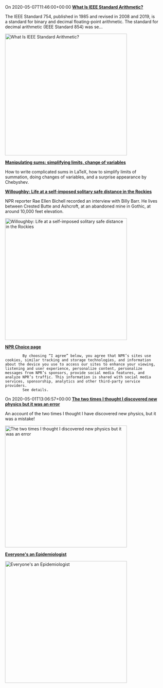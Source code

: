 <!--['20200508T0728', 'https://nhigham.com/2020/05/07/what-is-ieee-standard-arithmetic/']-->
On 2020-05-07T11:46:00+00:00
[**What Is IEEE Standard Arithmetic?**](https://nhigham.com/2020/05/07/what-is-ieee-standard-arithmetic/)

The IEEE Standard 754, published in 1985 and revised in 2008 and 2019, is a standard for binary and decimal floating-point arithmetic. The standard for decimal arithmetic (IEEE Standard 854) was se…

<img alt='What Is IEEE Standard Arithmetic?' src='https://nickhigham.files.wordpress.com/2020/04/flpt_count.jpg' width='400'>

<!--['20200507T2259', 'https://www.johndcook.com/blog/2020/05/06/manipulating-sums/']-->
[**Manipulating sums: simplifying limits, change of variables**](https://www.johndcook.com/blog/2020/05/06/manipulating-sums/)

How to write complicated sums in LaTeX, how to simplify limits of summation, doing changes of variables, and a surprise appearance by Chebyshev.


<!--['20200504T2120', 'https://www.aspentimes.com/news/willoughby-life-at-a-self-imposed-solitary-safe-distance-in-the-rockies/']-->
[**Willoughby: Life at a self-imposed solitary safe distance in the Rockies**](https://www.aspentimes.com/news/willoughby-life-at-a-self-imposed-solitary-safe-distance-in-the-rockies/)

NPR reporter Rae Ellen Bichell recorded an interview with Billy Barr. He lives between Crested Butte and Ashcroft, at an abandoned mine in Gothic, at around 10,000 feet elevation.

<img alt='Willoughby: Life at a self-imposed solitary safe distance in the Rockies' src='https://cdn.aspentimes.com/wp-content/uploads/sites/5/2020/04/willoughby-atd-041920-1024x682.jpg' width='400'>

<!--['20200504T2120', 'https://www.npr.org/2020/04/01/824001085/tips-from-someone-with-50-years-of-social-distancing-experience/']-->
[**NPR Choice page**](https://www.npr.org/2020/04/01/824001085/tips-from-someone-with-50-years-of-social-distancing-experience/)


            By choosing “I agree” below, you agree that NPR’s sites use cookies, similar tracking and storage technologies, and information about the device you use to access our sites to enhance your viewing, listening and user experience, personalize content, personalize messages from NPR’s sponsors, provide social media features, and analyze NPR’s traffic. This information is shared with social media services, sponsorship, analytics and other third-party service providers.
            See details.
        


<!--['20200502T2242', 'https://disipio.wordpress.com/2020/05/01/the-two-times-i-thought-i-discovered-new-physics-but-it-was-an-error/']-->
On 2020-05-01T13:06:57+00:00
[**The two times I thought I discovered new physics but it was an error**](https://disipio.wordpress.com/2020/05/01/the-two-times-i-thought-i-discovered-new-physics-but-it-was-an-error/)

An account of the two times I thought I have discovered new physics, but it was a mistake!

<img alt='The two times I thought I discovered new physics but it was an error' src='https://disipio.files.wordpress.com/2020/05/mixed_event_166658_34533931_comments.png' width='400'>

<!--['20200430T1817', 'https://xkcd.com/2300/']-->
[**Everyone's an Epidemiologist**](https://xkcd.com/2300/)


<img alt='Everyone&#x27;s an Epidemiologist' src='https://imgs.xkcd.com/comics/everyones_an_epidemiologist_2x.png' width='400'>

